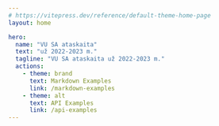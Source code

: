 ```yaml
---
# https://vitepress.dev/reference/default-theme-home-page
layout: home

hero:
  name: "VU SA ataskaita"
  text: "už 2022-2023 m."
  tagline: "VU SA ataskaita už 2022-2023 m."
  actions:
    - theme: brand
      text: Markdown Examples
      link: /markdown-examples
    - theme: alt
      text: API Examples
      link: /api-examples
---
```


<script setup>
import CustomComponent from '../../components/CustomComponent.vue'
</script>

<CustomComponent />
